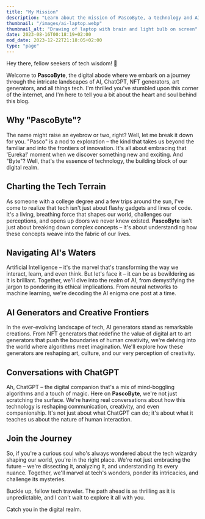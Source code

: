 ```yaml
---
title: "My Mission"
description: "Learn about the mission of PascoByte, a technology and AI blog that provides informative and engaging content to help readers stay up-to-date in this industry."
thumbnail: "/images/ai-laptop.webp"
thumbnail_alt: "Drawing of laptop with brain and light bulb on screen"
date: 2023-08-16T00:18:19+02:00
mod_date: 2023-12-22T21:18:05+02:00
type: "page"
---
```


Hey there, fellow seekers of tech wisdom! 👋

Welcome to **PascoByte**, the digital abode where we embark on a journey through the intricate landscapes of AI, ChatGPT, NFT generators, art generators, and all things tech. I'm thrilled you've stumbled upon this corner of the internet, and I'm here to tell you a bit about the heart and soul behind this blog.

## Why "PascoByte"?

The name might raise an eyebrow or two, right? Well, let me break it down for you. "Pasco" is a nod to exploration – the kind that takes us beyond the familiar and into the frontiers of innovation. It's all about embracing that 'Eureka!' moment when we discover something new and exciting. And "Byte"? Well, that's the essence of technology, the building block of our digital realm.

## Charting the Tech Terrain

As someone with a college degree and a few trips around the sun, I've come to realize that tech isn't just about flashy gadgets and lines of code. It's a living, breathing force that shapes our world, challenges our perceptions, and opens up doors we never knew existed. **PascoByte** isn't just about breaking down complex concepts – it's about understanding how these concepts weave into the fabric of our lives.

## Navigating AI's Waters

Artificial Intelligence – it's the marvel that's transforming the way we interact, learn, and even think. But let's face it – it can be as bewildering as it is brilliant. Together, we'll dive into the realm of AI, from demystifying the jargon to pondering its ethical implications. From neural networks to machine learning, we're decoding the AI enigma one post at a time.

## AI Generators and Creative Frontiers

In the ever-evolving landscape of tech, AI generators stand as remarkable creations. From NFT generators that redefine the value of digital art to art generators that push the boundaries of human creativity, we're delving into the world where algorithms meet imagination. We'll explore how these generators are reshaping art, culture, and our very perception of creativity.

## Conversations with ChatGPT

Ah, ChatGPT – the digital companion that's a mix of mind-boggling algorithms and a touch of magic. Here on **PascoByte**, we're not just scratching the surface. We're having real conversations about how this technology is reshaping communication, creativity, and even companionship. It's not just about what ChatGPT can do; it's about what it teaches us about the nature of human interaction.

## Join the Journey

So, if you're a curious soul who's always wondered about the tech wizardry shaping our world, you're in the right place. We're not just embracing the future – we're dissecting it, analyzing it, and understanding its every nuance. Together, we'll marvel at tech's wonders, ponder its intricacies, and challenge its mysteries.

Buckle up, fellow tech traveler. The path ahead is as thrilling as it is unpredictable, and I can't wait to explore it all with you.

Catch you in the digital realm.
